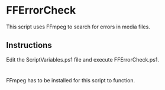# FFErrorCheck
This script uses FFmpeg to search for errors in media files. 
## Instructions
Edit the ScriptVariables.ps1 file and execute FFErrorCheck.ps1.
#
FFmpeg has to be installed for this script to function.
